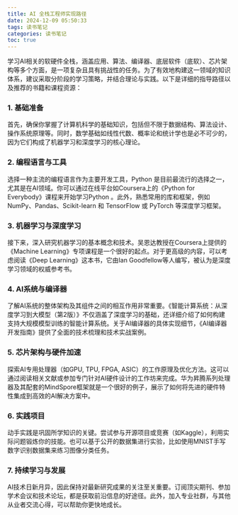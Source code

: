 ```yaml
---
title: AI 全栈工程师实现路径
date: 2024-12-09 05:50:33
tags: 读书笔记
categories: 读书笔记
toc: true
---
```

学习AI相关的软硬件全栈，涵盖应用、算法、编译器、底层软件（底软）、芯片架构等多个方面，是一项复杂且具有挑战性的任务。为了有效地构建这一领域的知识体系，建议采取分阶段的学习策略，并结合理论与实践。以下是详细的指导路径以及推荐的书籍和课程资源：

### 1. 基础准备
首先，确保你掌握了计算机科学的基础知识，包括但不限于数据结构、算法设计、操作系统原理等。同时，数学基础如线性代数、概率论和统计学也是必不可少的，因为它们构成了机器学习和深度学习的核心理论。

### 2. 编程语言与工具
选择一种主流的编程语言作为主要开发工具，Python 是目前最流行的选择之一，尤其是在AI领域。你可以通过在线平台如Coursera上的《Python for Everybody》课程来开始学习Python 。此外，熟悉常用的库和框架，例如NumPy、Pandas、Scikit-learn 和 TensorFlow 或 PyTorch 等深度学习框架。

<!-- more -->
### 3. 机器学习与深度学习
接下来，深入研究机器学习的基本概念和技术。吴恩达教授在Coursera上提供的《Machine Learning》专项课程是一个很好的起点。对于更高级的内容，可以考虑阅读《Deep Learning》这本书，它由Ian Goodfellow等人编写，被认为是深度学习领域的权威参考书。

### 4. AI系统与编译器
了解AI系统的整体架构及其组件之间的相互作用非常重要。《智能计算系统：从深度学习到大模型（第2版）》不仅涵盖了深度学习的基础，还详细介绍了如何构建支持大规模模型训练的智能计算系统。关于AI编译器的具体实现细节，《AI编译器开发指南》提供了全面的技术梳理和技术实战案例。

### 5. 芯片架构与硬件加速
探索AI专用处理器（如GPU, TPU, FPGA, ASIC）的工作原理及优化方法。这可以通过阅读相关文献或参加专门针对AI硬件设计的工作坊来完成。华为昇腾系列处理器及其配套的MindSpore框架就是一个很好的例子，展示了如何将先进的硬件特性集成到高效的AI解决方案中。

### 6. 实践项目
动手实践是巩固所学知识的关键。尝试参与开源项目或竞赛（如Kaggle），利用实际问题锻炼你的技能。也可以基于公开的数据集进行实验，比如使用MNIST手写数字识别数据集来练习图像分类任务。

### 7. 持续学习与发展
AI技术日新月异，因此保持对最新研究成果的关注至关重要。订阅顶尖期刊、参加学术会议和技术论坛，都是获取前沿信息的好途径。此外，加入专业社群，与其他从业者交流心得，可以帮助你更快地成长。
